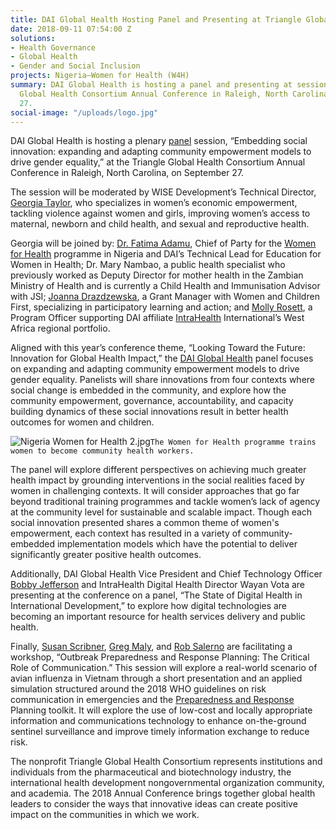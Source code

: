 ```yaml
---
title: DAI Global Health Hosting Panel and Presenting at Triangle Global Health Conference
date: 2018-09-11 07:54:00 Z
solutions:
- Health Governance
- Global Health
- Gender and Social Inclusion
projects: Nigeria—Women for Health (W4H)
summary: DAI Global Health is hosting a panel and presenting at sessions at the Triangle
  Global Health Consortium Annual Conference in Raleigh, North Carolina, on September
  27.
social-image: "/uploads/logo.jpg"
---
```


DAI Global Health is hosting a plenary [panel](http://www.triangleglobalhealth.org/2018-plenary-panels) session, “Embedding social innovation: expanding and adapting community empowerment models to drive gender equality,” at the Triangle Global Health Consortium Annual Conference in Raleigh, North Carolina, on September 27.

The session will be moderated by WISE Development’s Technical Director, [Georgia Taylor](https://www.dai.com/who-we-are/our-team/georgia-taylor), who specializes in women’s economic empowerment, tackling violence against women and girls, improving women’s access to maternal, newborn and child health, and sexual and reproductive health.

Georgia will be joined by: [Dr. Fatima Adamu](https://www.dai.com/who-we-are/our-team/fatima-adamu), Chief of Party for the [Women for Health](https://www.dai.com/our-work/projects/nigeria-women-for-health-w4h) programme in Nigeria and DAI’s Technical Lead for Education for Women in Health; Dr. Mary Nambao, a public health specialist who previously worked as Deputy Director for mother health in the Zambian Ministry of Health and is currently a Child Health and Immunisation Advisor with JSI; [Joanna Drazdzewska](https://www.linkedin.com/in/joanna-drazdzewska-74999b6a/?originalSubdomain=np), a Grant Manager with Women and Children First, specializing in participatory learning and action; and [Molly Rosett](https://www.intrahealth.org/people/molly-rosett), a Program Officer supporting DAI affiliate [IntraHealth](https://www.intrahealth.org/) International’s West Africa regional portfolio.

Aligned with this year’s conference theme, “Looking Toward the Future: Innovation for Global Health Impact,” the [DAI Global Health](https://www.dai.com/our-work/solutions/global-health) panel focuses on expanding and adapting community empowerment models to drive gender equality. Panelists will share innovations from four contexts where social change is embedded in the community, and explore how the community empowerment, governance, accountability, and capacity building dynamics of these social innovations result in better health outcomes for women and children.

![Nigeria Women for Health 2.jpg](/uploads/Nigeria%20Women%20for%20Health%202.jpg)`The Women for Health programme trains women to become community health workers.`

The panel will explore different perspectives on achieving much greater health impact by grounding interventions in the social realities faced by women in challenging contexts. It will consider approaches that go far beyond traditional training programmes and tackle women’s lack of agency at the community level for sustainable and scalable impact. Though each social innovation presented shares a common theme of women's empowerment, each context has resulted in a variety of community-embedded implementation models which have the potential to deliver significantly greater positive health outcomes.

Additionally, DAI Global Health Vice President and Chief Technology Officer [Bobby Jefferson](https://www.dai.com/who-we-are/our-team/bobby-jefferson) and IntraHealth Digital Health Director Wayan Vota are presenting at the conference on a panel, “The State of Digital Health in International Development,” to explore how digital technologies are becoming an important resource for health services delivery and public health.

Finally, [Susan Scribner](https://www.dai.com/who-we-are/our-team/susan-scribner), [Greg Maly](https://www.dai.com/who-we-are/our-team/greg-maly), and [Rob Salerno](https://www.dai.com/who-we-are/our-team/robert-salerno) are facilitating a workshop, “Outbreak Preparedness and Response Planning: The Critical Role of Communication.” This session will explore a real-world scenario of avian influenza in Vietnam through a short presentation and an applied simulation structured around the 2018 WHO guidelines on risk communication in emergencies and the [Preparedness and Response](https://www.dai.com/our-work/projects/worldwide-preparedness-and-response-pr) Planning toolkit. It will explore the use of low-cost and locally appropriate information and communications technology to enhance on-the-ground sentinel surveillance and improve timely information exchange to reduce risk.

The nonprofit Triangle Global Health Consortium represents institutions and individuals from the pharmaceutical and biotechnology industry, the international health development nongovernmental organization community, and academia. The 2018 Annual Conference brings together global health leaders to consider the ways that innovative ideas can create positive impact on the communities in which we work.